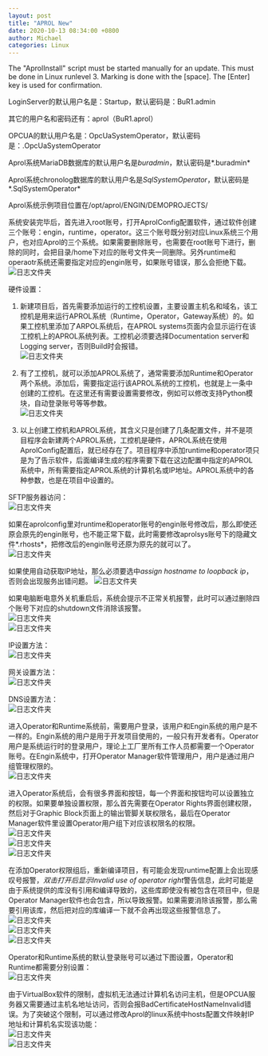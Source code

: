 ```yaml
---
layout: post
title: "APROL New"
date: 2020-10-13 08:34:00 +0800
author: Michael
categories: Linux
---
```


The "AprolInstall" script must be started manually for an update. This must be done in Linux runlevel 3. Marking is done with the [space]. The [Enter] key is used for confirmation.

LoginServer的默认用户名是：Startup，默认密码是：BuR1.admin

其它的用户名和密码还有：aprol（BuR1.aprol）

OPCUA的默认用户名是：OpcUaSystemOperator，默认密码是：.OpcUaSystemOperator

Aprol系统MariaDB数据库的默认用户名是*buradmin*，默认密码是*.buradmin* 

Aprol系统chronolog数据库的默认用户名是*SqlSystemOperator*，默认密码是*.SqlSystemOperator* 

Aprol系统示例项目位置在/opt/aprol/ENGIN/DEMOPROJECTS/

系统安装完毕后，首先进入root账号，打开AprolConfig配置软件，通过软件创建三个账号：engin，runtime，operator。这三个账号既分别对应Linux系统三个用户，也对应Aprol的三个系统。如果需要删除账号，也需要在root账号下进行，删除的同时，会把目录/home下对应的账号文件夹一同删除。另外runtime和operaotr系统还需要指定对应的engin账号，如果账号错误，那么会拒绝下载。  
![日志文件夹](/assets/aprol/AprolConfig.png)

硬件设置：

1. 新建项目后，首先需要添加运行的工控机设置，主要设置主机名和域名，该工控机是用来运行APROL系统（Runtime，Operator，Gateway系统）的。如果工控机里添加了ARPOL系统后，在APROL systems页面内会显示运行在该工控机上的APROL系统列表。工控机必须要选择Documentation server和Logging server，否则Build时会报错。  
![日志文件夹](/assets/aprol/APC910.png)

2. 有了工控机，就可以添加APROL系统了，通常需要添加Runtime和Operator两个系统。添加后，需要指定运行该APROL系统的工控机，也就是上一条中创建的工控机。在这里还有需要设置需要修改，例如可以修改支持Python模块，自动登录账号等等参数。    
![日志文件夹](/assets/aprol/runtime.png)

3. 以上创建工控机和APROL系统，其含义只是创建了几条配置文件，并不是项目程序会新建两个APROL系统，工控机是硬件，APROL系统在使用AprolConfig配置后，就已经存在了。项目程序中添加runtime和operator项只是为了告示软件，后面编译生成的程序需要下载在这边配置中指定的APROL系统中，所有需要指定APROL系统的计算机名或IP地址。APROL系统中的各种参数，也是在项目中设置的。

SFTP服务器访问：  
![日志文件夹](/assets/aprol/sftp.png)

如果在aprolconfig里对runtime和operator账号的engin账号修改后，那么即使还原会原先的engin账号，也不能正常下载，此时需要修改aprolsys账号下的隐藏文件*.rhosts*，把修改后的engin账号还原为原先的就可以了。  
![日志文件夹](/assets/aprol/rhosts.png)

如果使用自动获取IP地址，那么必须要选中*assign hostname to loopback ip*，否则会出现服务出错问题。 
![日志文件夹](/assets/aprol/loopback.png) 

如果电脑断电意外关机重启后，系统会提示不正常关机报警，此时可以通过删除四个账号下对应的shutdown文件消除该报警。  
![日志文件夹](/assets/aprol/Backupsfound.png)   
![日志文件夹](/assets/aprol/shutdown.png) 

IP设置方法：  
![日志文件夹](/assets/aprol/ip.png)

网关设置方法：  
![日志文件夹](/assets/aprol/gateway.png)

DNS设置方法：  
![日志文件夹](/assets/aprol/dns.png)

进入Operator和Runtime系统前，需要用户登录，该用户和Engin系统的用户是不一样的。Engin系统的用户是用于开发项目使用的，一般只有开发者有。Operator用户是系统运行时的登录用户，理论上工厂里所有工作人员都需要一个Operator账号。在Engin系统中，打开Operator Manager软件管理用户，用户是通过用户组管理权限的。  
![日志文件夹](/assets/aprol/OperatorManager.png)

进入Operator系统后，会有很多界面和按钮，每一个界面和按钮均可以设置独立的权限。如果要单独设置权限，那么首先需要在Operator Rights界面创建权限，然后对于Graphic Block页面上的输出管脚关联权限名，最后在Operator Manager软件里设置Operator用户组下对应该权限名的权限。  
![日志文件夹](/assets/aprol/OperatorRights.png)  
![日志文件夹](/assets/aprol/GraphicBlockIO.png)  
![日志文件夹](/assets/aprol/GroupRights.png)

在添加Operator权限组后，重新编译项目，有可能会发现runtime配置上会出现感叹号报警，*双击打开后显示Invalid use of operator right*警告信息，此时可能是由于系统提供的库没有引用和编译导致的，这些库即使没有被包含在项目中，但是Operator Manager软件也会包含，所以导致报警。如果需要消除该报警，那么需要引用该库，然后把对应的库编译一下就不会再出现这些报警信息了。  
![日志文件夹](/assets/aprol/Invaliduseoperatorright.png)  
![日志文件夹](/assets/aprol/OperatorRights.png)  
![日志文件夹](/assets/aprol/ProjectLibraries.png)

Operator和Runtime系统的默认登录账号可以通过下图设置，Operator和Runtime都需要分别设置：  
![日志文件夹](/assets/aprol/defUser.png)  

由于VirtualBox软件的限制，虚拟机无法通过计算机名访问主机，但是OPCUA服务器又需要通过主机名地址访问，否则会报BadCertificateHostNameInvalid错误。为了突破这个限制，可以通过修改Aprol的linux系统中hosts配置文件映射IP地址和计算机名实现该功能：  
![日志文件夹](/assets/aprol/hosts.png)  
![日志文件夹](/assets/aprol/UaExpertAddServer.png)  